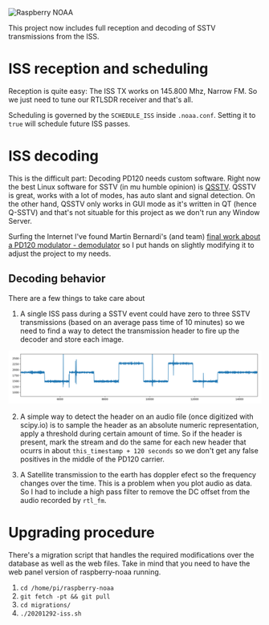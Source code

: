![Raspberry NOAA](header_1600.png)

This project now includes full reception and decoding of SSTV transmissions from the ISS.

# ISS reception and scheduling
Reception is quite easy: The ISS TX works on 145.800 Mhz, Narrow FM. So we just need to tune our RTLSDR receiver and that's all.

Scheduling is governed by the `SCHEDULE_ISS` inside `.noaa.conf`. Setting it to `true` will schedule future ISS passes.

# ISS decoding
This is the difficult part: Decoding PD120 needs custom software. Right now the best Linux software for SSTV (in mu humble opinion) is [QSSTV](http://users.telenet.be/on4qz/qsstv/index.html). QSSTV is great, works with a lot of modes, has auto slant and signal detection. On the other hand, QSSTV only works in GUI mode as it's written in QT (hence Q-SSTV) and that's not situable for this project as we don't run any Window Server.

Surfing the Internet I've found Martin Bernardi's (and team) [final work about a PD120 modulator - demodulator](https://github.com/martinber/rtlsdr_sstv) so I put hands on slightly modifying it to adjust the project to my needs.

## Decoding behavior
There are a few things to take care about

1. A single ISS pass during a SSTV event could have zero to three SSTV transmissions (based on an average pass time of 10 minutes) so we need to find a way to detect the transmission header to fire up the decoder and store each image.

![PD 120 header](pd120_header.png)

2. A simple way to detect the header on an audio file (once digitized with scipy.io) is to sample the header as an absolute numeric representation, apply a threshold during certain amount of time. So if the header is present, mark the stream and do the same for each new header that ocurrs in about `this_timestamp + 120 seconds` so we don't get any false positives in the middle of the PD120 carrier.

3. A Satellite transmission to the earth has doppler efect so the frequency changes over the time. This is a problem when you plot audio as data. So I had to include a high pass filter to remove the DC offset from the audio recorded by `rtl_fm`.

# Upgrading procedure
There's a migration script that handles the required modifications over the database as well as the web files. Take in mind that you need to have the web panel version of raspberry-noaa running.

1. `cd /home/pi/raspberry-noaa`
2. `git fetch -pt && git pull`
3. `cd migrations/`
4. `./20201292-iss.sh`
